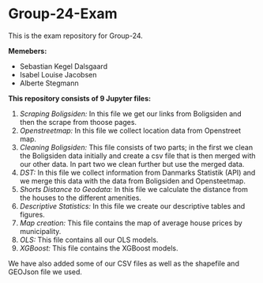 # Group-24-Exam
This is the exam repository for Group-24.

**Memebers:**
- Sebastian Kegel Dalsgaard
- Isabel Louise Jacobsen
- Alberte Stegmann

**This repository consists of 9 Jupyter files:**
1. *Scraping Boligsiden:* In this file we get our links from Boligsiden and then the scrape from thoose pages.
2. *Openstreetmap:* In this file we collect location data from Openstreet map.
3. *Cleaning Boligsiden:* This file consists of two parts; in the first we clean the Boligsiden data initially and create a csv file that is then merged with our other data. In part two we clean further but use the merged data.
4. *DST:* In this file we collect information from Danmarks Statistik (API) and we merge this data with the data from Boligsiden and Opensteetmap.
5. *Shorts Distance to Geodata:* In this file we calculate the distance from the houses to the different amenities.
6. *Descriptive Statistics:* In this file we create our descriptive tables and figures.
7. *Map creation:* This file contains the map of average house prices by municipality.
8. *OLS:* This file contains all our OLS models.
9. *XGBoost:* This file contains the XGBoost models. 



We have also added some of our CSV files as well as the shapefile and GEOJson file we used. 
